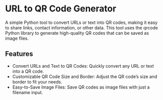 # URL to QR Code Generator
A simple Python tool to convert URLs or text into QR codes, making it easy to share links, contact information, or other data. This tool uses the qrcode Python library to generate high-quality QR codes that can be saved as image files.

## Features
-  Convert URLs and Text to QR Codes: Quickly convert any URL or text into a QR code.
-  Customizable QR Code Size and Border: Adjust the QR code’s size and border to fit your needs.
-  Easy-to-Save Image Files: Save QR codes as image files with just a filename input.
